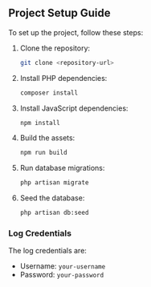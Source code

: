 ## Project Setup Guide

To set up the project, follow these steps:

1. Clone the repository:

    ```sh
    git clone <repository-url>
    ```

2. Install PHP dependencies:

    ```sh
    composer install
    ```

3. Install JavaScript dependencies:

    ```sh
    npm install
    ```

4. Build the assets:

    ```sh
    npm run build
    ```

5. Run database migrations:

    ```sh
    php artisan migrate
    ```

6. Seed the database:
    ```sh
    php artisan db:seed
    ```

### Log Credentials

The log credentials are:

-   Username: `your-username`
-   Password: `your-password`
